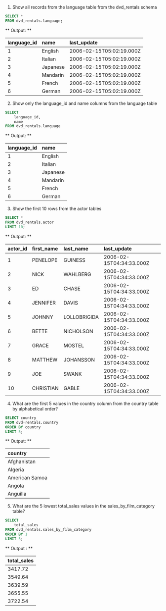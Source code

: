 1. Show all records from the language table from the dvd_rentals schema

```sql
SELECT *
FROM dvd_rentals.language;
```
** Output: **

|language_id|name|last_update|
|:----|:----|:----|
|1|English             |2006-02-15T05:02:19.000Z|
|2|Italian             |2006-02-15T05:02:19.000Z|
|3|Japanese            |2006-02-15T05:02:19.000Z|
|4|Mandarin            |2006-02-15T05:02:19.000Z|
|5|French              |2006-02-15T05:02:19.000Z|
|6|German              |2006-02-15T05:02:19.000Z|

2. Show only the language_id and name columns from the language table
```sql
SELECT
    language_id,
    name
FROM dvd_rentals.language
```
** Output: **

|language_id|name|
|:----|:----|
|1|English             |
|2|Italian             |
|3|Japanese            |
|4|Mandarin            |
|5|French              |
|6|German|

3. Show the first 10 rows from the actor tables
```sql
SELECT *
FROM dvd_rentals.actor
LIMIT 10;
```
** Output: **

|actor_id|first_name|last_name|last_update|
|:----|:----|:----|:----|
|1|PENELOPE|GUINESS|2006-02-15T04:34:33.000Z|
|2|NICK|WAHLBERG|2006-02-15T04:34:33.000Z|
|3|ED|CHASE|2006-02-15T04:34:33.000Z|
|4|JENNIFER|DAVIS|2006-02-15T04:34:33.000Z|
|5|JOHNNY|LOLLOBRIGIDA|2006-02-15T04:34:33.000Z|
|6|BETTE|NICHOLSON|2006-02-15T04:34:33.000Z|
|7|GRACE|MOSTEL|2006-02-15T04:34:33.000Z|
|8|MATTHEW|JOHANSSON|2006-02-15T04:34:33.000Z|
|9|JOE|SWANK|2006-02-15T04:34:33.000Z|
|10|CHRISTIAN|GABLE|2006-02-15T04:34:33.000Z|

4. What are the first 5 values in the country column from the country table by alphabetical order?
```sql
SELECT country
FROM dvd-rentals.country
ORDER BY country
LIMIT 5;
```
** Output: **

|country|
|:----|
|Afghanistan|
|Algeria|
|American Samoa|
|Angola|
|Anguilla|

5. What are the 5 lowest total_sales values in the sales_by_film_category table?
```sql
SELECT
    total_sales
FROM dvd_rentals.sales_by_film_category
ORDER BY 1
LIMIT 5;
```
** Output : **

|total_sales|
|:----|
|3417.72|
|3549.64|
|3639.59|
|3655.55|
|3722.54|

